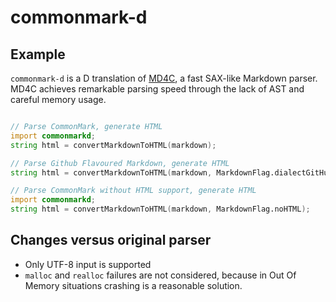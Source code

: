 # commonmark-d

## Example

`commonmark-d` is a D translation of [MD4C](https://github.com/mity/md4c), a fast SAX-like Markdown parser.
MD4C achieves remarkable parsing speed through the lack of AST and careful memory usage.

```d

// Parse CommonMark, generate HTML
import commonmarkd;
string html = convertMarkdownToHTML(markdown);

// Parse Github Flavoured Markdown, generate HTML
string html = convertMarkdownToHTML(markdown, MarkdownFlag.dialectGitHub);

// Parse CommonMark without HTML support, generate HTML
import commonmarkd;
string html = convertMarkdownToHTML(markdown, MarkdownFlag.noHTML);


```

## Changes versus original parser

- Only UTF-8 input is supported
- `malloc` and `realloc` failures are not considered, because in Out Of Memory situations crashing is a reasonable solution.